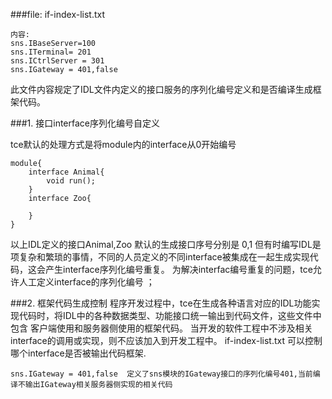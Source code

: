 
###file: if-index-list.txt
    
    内容: 
    sns.IBaseServer=100
    sns.ITerminal= 201
    sns.ICtrlServer = 301
    sns.IGateway = 401,false

此文件内容规定了IDL文件内定义的接口服务的序列化编号定义和是否编译生成框架代码。 

###1. 接口interface序列化编号自定义


tce默认的处理方式是将module内的interface从0开始编号

    module{
        interface Animal{
            void run();      
        }
        interface Zoo{
            
        }
    }


以上IDL定义的接口Animal,Zoo 默认的生成接口序号分别是 0,1 
但有时编写IDL是项复杂和繁琐的事情，不同的人员定义的不同interface被集成在一起生成实现代码，这会产生interface序列化编号重复。
为解决interfac编号重复的问题，tce允许人工定义interface的序列化编号 ； 

###2. 框架代码生成控制
程序开发过程中，tce在生成各种语言对应的IDL功能实现代码时，将IDL中的各种数据类型、功能接口统一输出到代码文件，这些文件中包含 客户端使用和服务器侧使用的框架代码。 
当开发的软件工程中不涉及相关interface的调用或实现，则不应该加入到开发工程中。 
if-index-list.txt 可以控制哪个interface是否被输出代码框架. 

    sns.IGateway = 401,false  定义了sns模块的IGateway接口的序列化编号401,当前编译不输出IGateway相关服务器侧实现的相关代码
